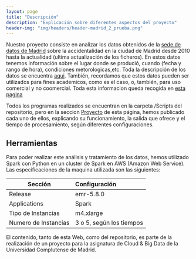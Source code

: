 ```yaml
---
layout: page
title: "Descripción"
description: "Explicación sobre diferentes aspectos del proyecto"
header-img: "img/headers/header-madrid_2_prueba.png"
---
```


Nuestro proyecto consiste en analizar los datos obtenidos de la [sede de datos de Madrid][1] sobre la accidentalidad en la ciudad de Madrid desde 2010 hasta la actualidad (ultima actualización de los ficheros). En estos datos tenemos información sobre el lugar donde se produció, cuando (fecha y rango de hora), condiciones metorologicas,etc. Toda la descripción de los datos se encuentra [aqui][2]. También, recordamos que estos datos pueden ser utilizados para fines academicos, como es el caso, o, también, para uso comercial y no coomercial. Toda esta informacion queda recogida en [esta pagina][4]

Todos los programas realizados se encuentran en la carpeta /Scripts del repositorio, pero en la seccion [Proyecto][3] de esta página, hemos publicado cada uno de ellos, explicando su funcionamiento, la salida que ofrece y el tiempo de procesamiento, según diferentes configuraciones. 

## Herramientas
Para poder realizar este análisis y tratamiento de los datos, hemos utilizado Spark con Python en un cluster de Spark en AWS (Amazon Web Service).
Las especificaciones de la maquina utilizada son las siguientes:

Sección | Configuración
|---------|:----------|
Release   | emr-5.8.0
Applications    | Spark
Tipo de Instancias  | m4.xlarge
Numero de Instancias  | 3 o 5, según los tiempos


El contenido, tanto de esta Web, como del repositorio, es parte de la realización de un proyecto para la asignatura de Cloud & Big Data de la Universidad Complutense de Madrid.
	









[1]:https://datos.madrid.es/portal/site/egob/menuitem.c05c1f754a33a9fbe4b2e4b284f1a5a0/?vgnextoid=7c2843010d9c3610VgnVCM2000001f4a900aRCRD&vgnextchannel=374512b9ace9f310VgnVCM100000171f5a0aRCRD&vgnextfmt=default
[2]:https://datos.madrid.es/FWProjects/egob/Catalogo/Seguridad/Ficheros/Documento_estructura_accidentes_trafico_v1.pdf
[3]:https://artuyero.github.io/Cloud_BigData_UCM//projects/project1/
[4]:https://datos.madrid.es/portal/site/egob/menuitem.400a817358ce98c34e937436a8a409a0/?vgnextoid=b4c412b9ace9f310VgnVCM100000171f5a0aRCRD&vgnextchannel=b4c412b9ace9f310VgnVCM100000171f5a0aRCRD&vgnextfmt=default